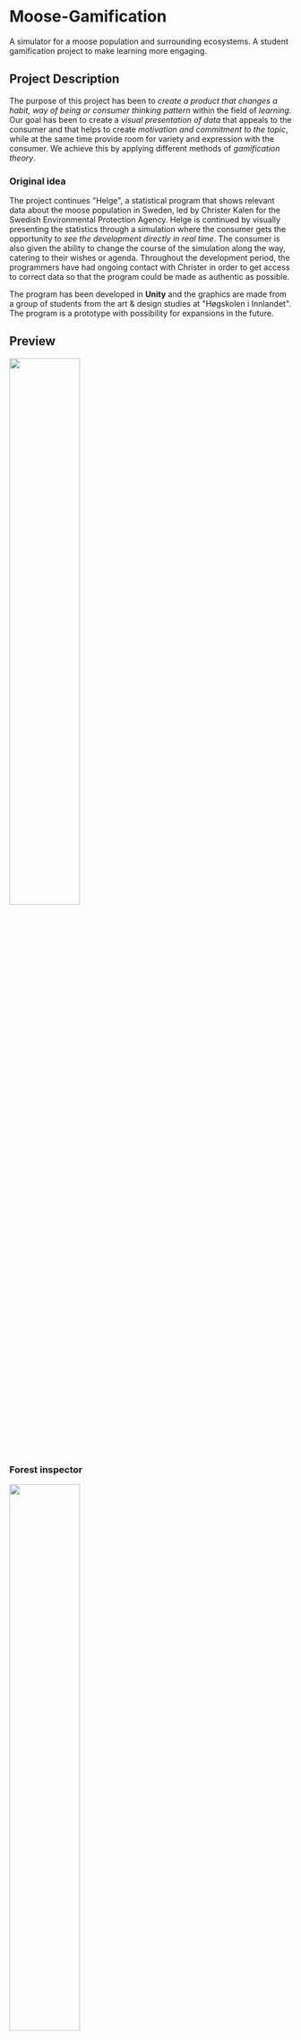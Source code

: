 # Moose-Gamification
 A simulator for a moose population and surrounding ecosystems. A student gamification project to make learning more engaging.
 
## Project Description
The purpose of this project has been to *create a product that changes a habit, way of being or
consumer thinking pattern* within the field of *learning*. Our goal has been to create a
*visual presentation of data* that appeals to the consumer and that helps to create
*motivation and commitment to the topic*, while at the same time provide room for variety and expression
with the consumer. We achieve this by applying different methods of *gamification theory*.

### Original idea
The project continues "Helge", a statistical program that shows relevant data about the moose population in
Sweden, led by Christer Kalen for the Swedish Environmental Protection Agency. Helge is continued by visually
presenting the statistics through a simulation where the consumer gets the opportunity to *see the development
directly in real time*. The consumer is also given the ability to change the course of the simulation along the way, catering to their wishes or
agenda. Throughout the development period, the programmers have had ongoing contact with Christer in order to
get access to correct data so that the program could be made as authentic as possible.

The program has been developed in **Unity** and the graphics are made from a group of
students from the art & design studies at "Høgskolen i Innlandet". The program is a prototype with possibility
for expansions in the future.

## Preview
<img src="https://github.com/henriksen-marcus/Moose-Gamification/assets/89453098/2e94bb0d-fa9c-4717-8127-e42609bfcc90" width="50%"/><br>

### Forest inspector
<img src="https://github.com/henriksen-marcus/Moose-Gamification/assets/89453098/90cf7c73-e154-40b3-a07b-d743f56fb147" width="50%"/><br>

### Images
<table width="100%">
      <tr><td><b>Main menu</b></td><td><b>User interface tutorial</b></td></tr>
      <tr><td><img src="https://github.com/henriksen-marcus/Moose-Gamification/assets/89453098/6c650896-8220-48d3-9248-88927961610f"/></td><td><img src="https://github.com/henriksen-marcus/Moose-Gamification/assets/89453098/2b3d0ddf-2483-4d8f-a512-e3e48a5531cd"/></td></tr>
      <tr><td><b>Statistics panel</b></td><td><b>Save statistics to disk</b></td></tr>
      <tr><td><img src="https://github.com/henriksen-marcus/Moose-Gamification/assets/89453098/dd99d8d4-c2db-44f6-b767-9a63e2d590aa"/></td><td><img src="https://github.com/henriksen-marcus/Moose-Gamification/assets/89453098/a834b3fa-5327-4684-a450-b09973efccd5"/><br></td></tr>
</table>

### Save to PDF
We have developed a standalone PDF-exporter that extracts data from the simulation and generates a PDF report based on it.<br>
Here is an example report:
<br>
<br><img src="https://github.com/henriksen-marcus/Moose-Gamification/assets/89453098/cb48080e-3218-49a0-9683-1a7d9b4c0e31" width="50%"/><br>
Alternatively the statistics can be saved to a JSON file.

## Simulator controls
|Action|Button|
|---|---|
Left mouse button|Pan Camera
Right mouse button|Rotate camera
W/A/S/D|Move camera
Q/E|Rotate camera
Esc/P|Pause

- Clicking on a moose will highlight it and show you information about it
- Double-click on a forest (group of trees) to enter the forest inspector
- Use <kbd>Space</kbd> to exit the inspector

## 📦 Download
Click [here](https://github.com/henriksen-marcus/Moose-Gamification/releases/latest/download/Moose_Simulator.zip) to download the latest version.
